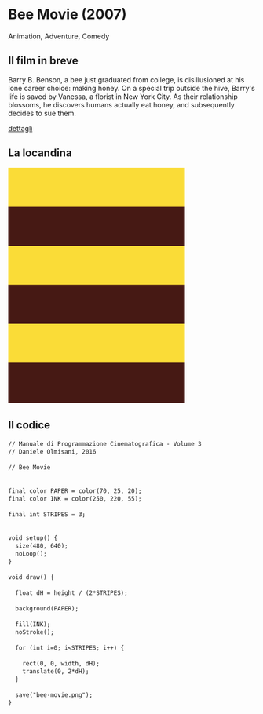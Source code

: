 # Bee Movie (2007)

Animation, Adventure, Comedy

## Il film in breve
Barry B. Benson, a bee just graduated from college, is disillusioned at his lone career choice: making honey. On a special trip outside the hive, Barry's life is saved by Vanessa, a florist in New York City. As their relationship blossoms, he discovers humans actually eat honey, and subsequently decides to sue them.

[dettagli](https://www.imdb.com/title/tt0389790/)

## La locandina
<img src="bee-movie.png"  width="360px" title="Bee Movie">


## Il codice
```processing
// Manuale di Programmazione Cinematografica - Volume 3
// Daniele Olmisani, 2016

// Bee Movie


final color PAPER = color(70, 25, 20);
final color INK = color(250, 220, 55);

final int STRIPES = 3;


void setup() {
  size(480, 640);
  noLoop();
}

void draw() {
  
  float dH = height / (2*STRIPES);
  
  background(PAPER);
  
  fill(INK);
  noStroke();
  
  for (int i=0; i<STRIPES; i++) {
    
    rect(0, 0, width, dH);
    translate(0, 2*dH);
  }
  
  save("bee-movie.png");
}
```
